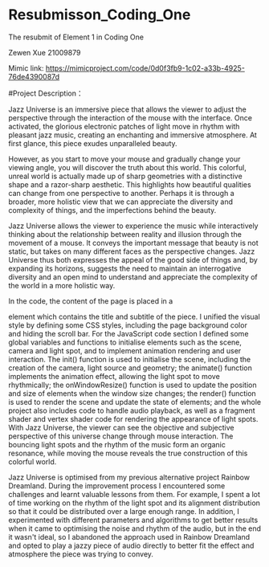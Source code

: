 # Resubmisson_Coding_One
The resubmit of Element 1 in Coding One

Zewen Xue 
21009879

Mimic link: https://mimicproject.com/code/0d0f3fb9-1c02-a33b-4925-76de4390087d

#Project Description：

Jazz Universe is an immersive piece that allows the viewer to adjust the perspective through the interaction of the mouse with the interface. Once activated, the glorious electronic patches of light move in rhythm with pleasant jazz music, creating an enchanting and immersive atmosphere. At first glance, this piece exudes unparalleled beauty.

However, as you start to move your mouse and gradually change your viewing angle, you will discover the truth about this world. This colorful, unreal world is actually made up of sharp geometries with a distinctive shape and a razor-sharp aesthetic. This highlights how beautiful qualities can change from one perspective to another. Perhaps it is through a broader, more holistic view that we can appreciate the diversity and complexity of things, and the imperfections behind the beauty.

Jazz Universe allows the viewer to experience the music while interactively thinking about the relationship between reality and illusion through the movement of a mouse. It conveys the important message that beauty is not static, but takes on many different faces as the perspective changes. Jazz Universe thus both expresses the appeal of the good side of things and, by expanding its horizons, suggests the need to maintain an interrogative diversity and an open mind to understand and appreciate the complexity of the world in a more holistic way.

In the code, the content of the page is placed in a <div> element which contains the title and subtitle of the piece. I unified the visual style by defining some CSS styles, including the page background color and hiding the scroll bar. For the JavaScript code section I defined some global variables and functions to initialise elements such as the scene, camera and light spot, and to implement animation rendering and user interaction. The init() function is used to initialise the scene, including the creation of the camera, light source and geometry; the animate() function implements the animation effect, allowing the light spot to move rhythmically; the onWindowResize() function is used to update the position and size of elements when the window size changes; the render() function is used to render the scene and update the state of elements; and the whole project also includes code to handle audio playback, as well as a fragment shader and vertex shader code for rendering the appearance of light spots. With Jazz Universe, the viewer can see the objective and subjective perspective of this universe change through mouse interaction. The bouncing light spots and the rhythm of the music form an organic resonance, while moving the mouse reveals the true construction of this colorful world.

Jazz Universe is optimised from my previous alternative project Rainbow Dreamland. During the improvement process I encountered some challenges and learnt valuable lessons from them. For example, I spent a lot of time working on the rhythm of the light spot and its alignment distribution so that it could be distributed over a large enough range. In addition, I experimented with different parameters and algorithms to get better results when it came to optimising the noise and rhythm of the audio, but in the end it wasn't ideal, so I abandoned the approach used in Rainbow Dreamland and opted to play a jazzy piece of audio directly to better fit the effect and atmosphere the piece was trying to convey.
